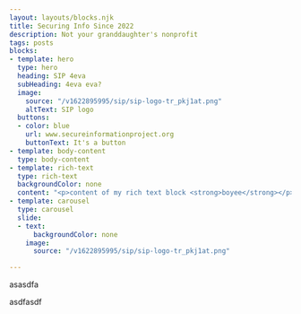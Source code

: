 ```yaml
---
layout: layouts/blocks.njk
title: Securing Info Since 2022
description: Not your granddaughter's nonprofit
tags: posts
blocks:
- template: hero
  type: hero
  heading: SIP 4eva
  subHeading: 4eva eva?
  image:
    source: "/v1622895995/sip/sip-logo-tr_pkj1at.png"
    altText: SIP logo
  buttons:
  - color: blue
    url: www.secureinformationproject.org
    buttonText: It's a button
- template: body-content
  type: body-content
- template: rich-text
  type: rich-text
  backgroundColor: none
  content: "<p>content of my rich text block <strong>boyee</strong></p>"
- template: carousel
  type: carousel
  slide:
  - text:
      backgroundColor: none
    image:
      source: "/v1622895995/sip/sip-logo-tr_pkj1at.png"

---
```

asasdfa

asdfasdf